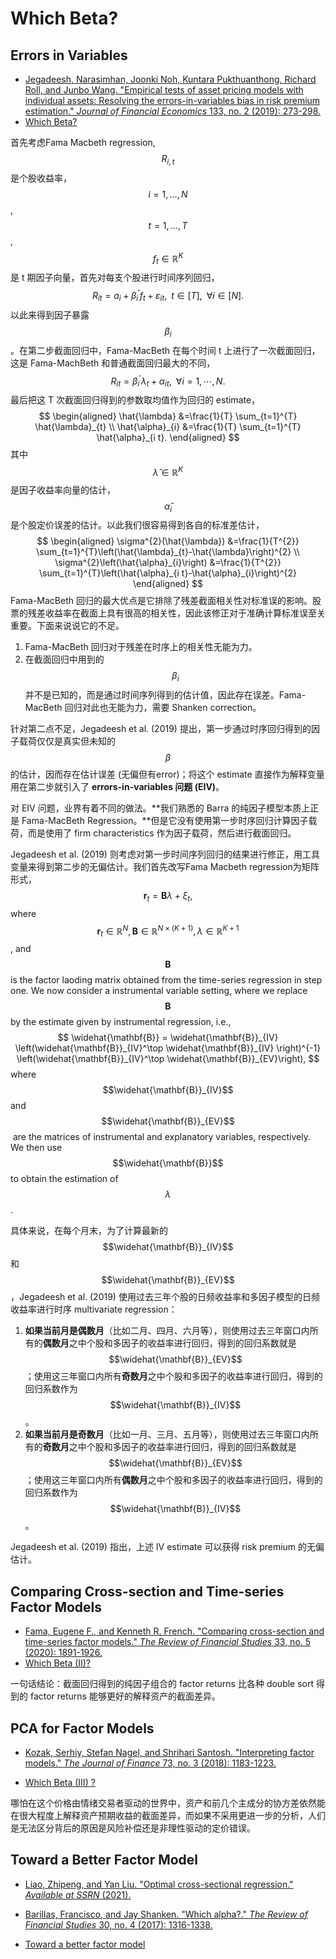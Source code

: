 # Which Beta?

## Errors in Variables

- [Jegadeesh, Narasimhan, Joonki Noh, Kuntara Pukthuanthong, Richard Roll, and Junbo Wang. "Empirical tests of asset pricing models with individual assets: Resolving the errors-in-variables bias in risk premium estimation." *Journal of Financial Economics* 133, no. 2 (2019): 273-298.](https://www.sciencedirect.com/science/article/pii/S0304405X19300431)
- [Which Beta?](https://zhuanlan.zhihu.com/p/71072376)

首先考虑Fama Macbeth regression, $$R_{i,t}$$ 是个股收益率，$$i = 1, \ldots, N$$, $$t = 1, \ldots, T$$, $$f_t \in \mathbb{R}^K$$ 是 t 期因子向量，首先对每支个股进行时间序列回归，
$$
R_{i t}=a_{i}+\beta_{i}^{\prime} f_{t}+\varepsilon_{i t}, \; \; t \in [T], \;\; \forall i \in [N].
$$
 以此来得到因子暴露 $$\beta_i$$。在第二步截面回归中，Fama-MacBeth 在每个时间 t 上进行了一次截面回归，这是 Fama-MachBeth 和普通截面回归最大的不同，
$$
R_{i t}=\beta_{i}^{\prime} \lambda_{t}+\alpha_{i t}, \; \; \forall i = 1, \cdots, N.
$$
最后把这 T 次截面回归得到的参数取均值作为回归的 estimate，
$$
\begin{aligned}
\hat{\lambda} &=\frac{1}{T} \sum_{t=1}^{T} \hat{\lambda}_{t} \\
\hat{\alpha}_{i} &=\frac{1}{T} \sum_{t=1}^{T} \hat{\alpha}_{i t}.
\end{aligned}
$$
其中 $$\hat{\lambda} \in \mathbb{R}^K$$ 是因子收益率向量的估计，$$\hat{\alpha}_i$$是个股定价误差的估计。以此我们很容易得到各自的标准差估计，
$$
\begin{aligned}
\sigma^{2}(\hat{\lambda}) &=\frac{1}{T^{2}} \sum_{t=1}^{T}\left(\hat{\lambda}_{t}-\hat{\lambda}\right)^{2} \\
\sigma^{2}\left(\hat{\alpha}_{i}\right) &=\frac{1}{T^{2}} \sum_{t=1}^{T}\left(\hat{\alpha}_{i t}-\hat{\alpha}_{i}\right)^{2}
\end{aligned}
$$
Fama-MacBeth 回归的最大优点是它排除了残差截面相关性对标准误的影响。股票的残差收益率在截面上具有很高的相关性，因此该修正对于准确计算标准误至关重要。下面来说说它的不足。

1. Fama-MacBeth 回归对于残差在时序上的相关性无能为力。
1. 在截面回归中用到的 $$\beta_i$$ 并不是已知的，而是通过时间序列得到的估计值，因此存在误差。Fama-MacBeth 回归对此也无能为力，需要 Shanken correction。

针对第二点不足，Jegadeesh et al. (2019) 提出，第一步通过时序回归得到的因子载荷仅仅是真实但未知的 $$\beta$$ 的估计，因而存在估计误差 (无偏但有error)；将这个 estimate 直接作为解释变量用在第二步就引入了 **errors-in-variables 问题 (EIV)**。

对 EIV 问题，业界有着不同的做法。**我们熟悉的 Barra 的纯因子模型本质上正是 Fama-MacBeth Regression。**但是它没有使用第一步时序回归计算因子载荷，而是使用了 firm characteristics 作为因子载荷，然后进行截面回归。

Jegadeesh et al. (2019)  则考虑对第一步时间序列回归的结果进行修正，用工具变量来得到第二步的无偏估计。我们首先改写Fama Macbeth regression为矩阵形式，
$$
\mathbf{r}_{t}=\mathbf{B} \lambda+\xi_{t},
$$
where $$\mathbf{r}_{t} \in \mathbb{R}^N, \mathbf{B} \in \mathbb{R}^{N \times (K+1)},  \lambda \in \mathbb{R}^{K+1}$$, and $$\mathbf{B}$$ is the factor laoding matrix obtained from the time-series regression in step one. We now consider a instrumental variable setting, where we replace $$\mathbf{B}$$ by the estimate given by instrumental regression, i.e., 
$$
\widehat{\mathbf{B}} = \widehat{\mathbf{B}}_{IV} \left(\widehat{\mathbf{B}}_{IV}^\top \widehat{\mathbf{B}}_{IV} \right)^{-1} \left(\widehat{\mathbf{B}}_{IV}^\top \widehat{\mathbf{B}}_{EV}\right),
$$
where $$\widehat{\mathbf{B}}_{IV}$$ and $$\widehat{\mathbf{B}}_{EV}$$​ are the matrices of instrumental and explanatory variables, respectively. We then use $$\widehat{\mathbf{B}}$$ to obtain the estimation of $$\lambda$$.

具体来说，在每个月末，为了计算最新的  $$\widehat{\mathbf{B}}_{IV}$$ 和  $$\widehat{\mathbf{B}}_{EV}$$ ，Jegadeesh et al. (2019) 使用过去三年个股的日频收益率和多因子模型的日频收益率进行时序 multivariate regression：

1. **如果当前月是偶数月**（比如二月、四月、六月等），则使用过去三年窗口内所有的**偶数月**之中个股和多因子的收益率进行回归，得到的回归系数就是 $$\widehat{\mathbf{B}}_{EV}$$；使用这三年窗口内所有**奇数月**之中个股和多因子的收益率进行回归，得到的回归系数作为 $$\widehat{\mathbf{B}}_{IV}$$。
2. **如果当前月是奇数月**（比如一月、三月、五月等），则使用过去三年窗口内所有的**奇数月**之中个股和多因子的收益率进行回归，得到的回归系数就是 $$\widehat{\mathbf{B}}_{EV}$$；使用这三年窗口内所有**偶数月**之中个股和多因子的收益率进行回归，得到的回归系数作为 $$\widehat{\mathbf{B}}_{IV}$$。

Jegadeesh et al. (2019) 指出，上述 IV estimate 可以获得 risk premium 的无偏估计。

## Comparing Cross-section and Time-series Factor Models

- [Fama, Eugene F., and Kenneth R. French. "Comparing cross-section and time-series factor models." *The Review of Financial Studies* 33, no. 5 (2020): 1891-1926.](https://academic.oup.com/rfs/article/33/5/1891/5555879)
- [Which Beta (II)?](https://zhuanlan.zhihu.com/p/84462587)

一句话结论：截面回归得到的纯因子组合的 factor returns 比各种 double sort 得到的 factor returns 能够更好的解释资产的截面差异。

## PCA for Factor Models

- [Kozak, Serhiy, Stefan Nagel, and Shrihari Santosh. "Interpreting factor models." *The Journal of Finance* 73, no. 3 (2018): 1183-1223.](https://onlinelibrary.wiley.com/doi/full/10.1111/jofi.12612)

- [Which Beta (III) ?](https://zhuanlan.zhihu.com/p/376931645)

哪怕在这个价格由情绪交易者驱动的世界中，资产和前几个主成分的协方差依然能在很大程度上解释资产预期收益的截面差异，而如果不采用更进一步的分析，人们是无法区分背后的原因是风险补偿还是非理性驱动的定价错误。

## Toward a Better Factor Model

- [Liao, Zhipeng, and Yan Liu. "Optimal cross-sectional regression." *Available at SSRN* (2021).](http://www.econ.ucla.edu/liao/papers_pdf/CSR_eff.pdf)
- [Barillas, Francisco, and Jay Shanken. "Which alpha?." *The Review of Financial Studies* 30, no. 4 (2017): 1316-1338.](https://academic.oup.com/rfs/article/30/4/1316/2758634)

- [Toward a better factor model](https://zhuanlan.zhihu.com/p/360857923)

